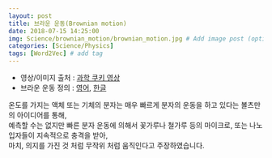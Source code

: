 ```yaml
---
layout: post
title: 브라운 운동(Brownian motion) 
date: 2018-07-15 14:25:00
img: Science/brownian_motion/brownian_motion.jpg # Add image post (optional)
categories: [Science/Physics] 
tags: [Word2Vec] # add tag
---
```

+ 영상/이미지 출처 : [과학 쿠키 영상](https://www.youtube.com/watch?v=8ZO4gKa6y6w) 
+ 브라운 운동 정의 : [영어](https://en.wikipedia.org/wiki/Brownian_motion), [한글](https://ko.wikipedia.org/wiki/%EB%B8%8C%EB%9D%BC%EC%9A%B4_%EC%9A%B4%EB%8F%99)

온도를 가지는 액체 또는 기체의 분자는 매우 빠르게 분자의 운동을 하고 있다는 볼츠만의 아이디어를 통해, <br>
예측할 수는 없지만 빠른 분자 운동에 의해서 꽃가루나 철가루 등의 마이크로, 또는 나노 입자들이 지속적으로 충격을 받아, <br>
마치, 의지를 가진 것 처럼 무작위 처럼 움직인다고 주장하였습니다.

 


    
    
  
